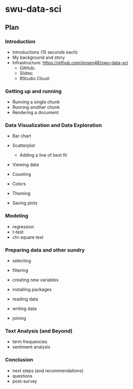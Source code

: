 # swu-data-sci

## Plan

### Introduction

- Introductions (15 seconds each)
- My background and story
- Infrastructure: https://github.com/jrosen48/swu-data-sci
  - GitHub:
  - Slides: 
  - RStudio Cloud: 

### Getting up and running

- Running a single chunk
- Running another chunk
- Rendering a document

### Data Visualization and Data Exploration

- Bar chart
- Scatterplot
  - Adding a line of best fit
  
- Viewing data
- Counting

- Colors
- Theming
- Saving plots

### Modeling

- regression
- *t*-test
- chi-square test

### Preparing data and other sundry

- selecting
- filtering
- creating new variables

- installing packages
- reading data
- writing data

- joining

### Text Analysis (and Beyond)

- term frequencies
- sentiment analysis

### Conclusion

- next steps (and recommendations)
- questions
- post-survey
